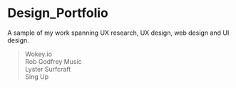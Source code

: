 # Design_Portfolio
A sample of my work spanning UX research, UX design, web design and UI design.  
> Wokey.io    
> Rob Godfrey Music  
> Lyster Surfcraft  
> Sing Up
